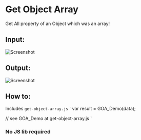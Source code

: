 # Get Object Array
Get All property of an Object which was an array!

## Input:
![Screenshot](https://i.imgur.com/kGRC8pT.png)

## Output:
![Screenshot](https://i.imgur.com/uT8DAJN.png)

## How to:
Includes `get-object-array.js`
`
  var result = GOA_Demo(data);
  
  // see GOA_Demo at get-object-array.js
`

### No JS lib required
